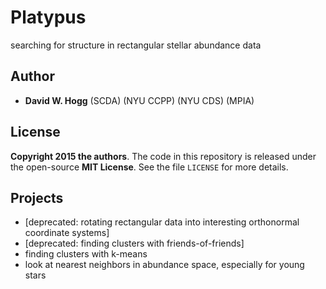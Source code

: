 # Platypus
searching for structure in rectangular stellar abundance data

## Author
- **David W. Hogg** (SCDA) (NYU CCPP) (NYU CDS) (MPIA)

## License
**Copyright 2015 the authors**.
The code in this repository is released under the open-source **MIT License**.
See the file `LICENSE` for more details.

## Projects
- [deprecated: rotating rectangular data into interesting orthonormal coordinate systems]
- [deprecated: finding clusters with friends-of-friends]
- finding clusters with k-means
- look at nearest neighbors in abundance space, especially for young stars
